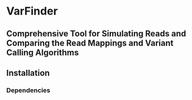 # VarFinder
## Comprehensive Tool for Simulating Reads and Comparing the Read Mappings and Variant Calling Algorithms

## Installation

### Dependencies

